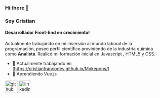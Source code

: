 ### Hi there 👋

###  Soy Cristian
#### Desarrollador Front-End en crecimiento!

Actualmente trabajando en mi insersión al mundo laboral de la programación, poseo perfil científico proviniendo de la industria química como **Analista**.
Realicé mi formación inicial en Javascript , HTML5 y CSS.


- 🔭 Actualmente trabajando en (https://cristianfrancodev.github.io/Mokepons/) 
- 🌱 Aprendiendo Vue.js


[<img src='https://cdn.jsdelivr.net/npm/simple-icons@3.0.1/icons/github.svg' alt='github' height='40'>](https://github.com/cristianfrancodev)  [<img src='https://cdn.jsdelivr.net/npm/simple-icons@3.0.1/icons/linkedin.svg' alt='linkedin' height='40'>](https://www.linkedin.com/in/cristian-franco-7913a9230/)  
  

